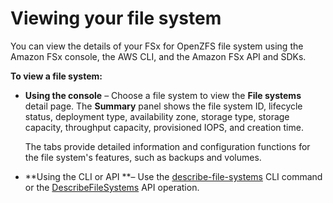 # Viewing your file system<a name="viewing-file-system"></a>

You can view the details of your FSx for OpenZFS file system using the Amazon FSx console, the AWS CLI, and the Amazon FSx API and SDKs\.

**To view a file system:**
+ **Using the console** – Choose a file system to view the **File systems** detail page\. The **Summary** panel shows the file system ID, lifecycle status, deployment type, availability zone, storage type, storage capacity, throughput capacity, provisioned IOPS, and creation time\.

  The tabs provide detailed information and configuration functions for the file system's features, such as backups and volumes\.
+ **Using the CLI or API **– Use the [describe\-file\-systems](https://docs.aws.amazon.com/cli/latest/reference/fsx/describe-file-systems.html) CLI command or the [DescribeFileSystems](https://docs.aws.amazon.com/fsx/latest/APIReference/API_DescribeFileSystems.html) API operation\.